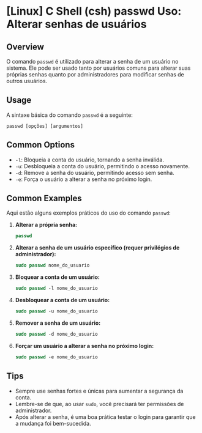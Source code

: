 # [Linux] C Shell (csh) passwd Uso: Alterar senhas de usuários

## Overview
O comando `passwd` é utilizado para alterar a senha de um usuário no sistema. Ele pode ser usado tanto por usuários comuns para alterar suas próprias senhas quanto por administradores para modificar senhas de outros usuários.

## Usage
A sintaxe básica do comando `passwd` é a seguinte:

```
passwd [opções] [argumentos]
```

## Common Options
- `-l`: Bloqueia a conta do usuário, tornando a senha inválida.
- `-u`: Desbloqueia a conta do usuário, permitindo o acesso novamente.
- `-d`: Remove a senha do usuário, permitindo acesso sem senha.
- `-e`: Força o usuário a alterar a senha no próximo login.

## Common Examples
Aqui estão alguns exemplos práticos do uso do comando `passwd`:

1. **Alterar a própria senha:**
   ```csh
   passwd
   ```

2. **Alterar a senha de um usuário específico (requer privilégios de administrador):**
   ```csh
   sudo passwd nome_do_usuario
   ```

3. **Bloquear a conta de um usuário:**
   ```csh
   sudo passwd -l nome_do_usuario
   ```

4. **Desbloquear a conta de um usuário:**
   ```csh
   sudo passwd -u nome_do_usuario
   ```

5. **Remover a senha de um usuário:**
   ```csh
   sudo passwd -d nome_do_usuario
   ```

6. **Forçar um usuário a alterar a senha no próximo login:**
   ```csh
   sudo passwd -e nome_do_usuario
   ```

## Tips
- Sempre use senhas fortes e únicas para aumentar a segurança da conta.
- Lembre-se de que, ao usar `sudo`, você precisará ter permissões de administrador.
- Após alterar a senha, é uma boa prática testar o login para garantir que a mudança foi bem-sucedida.